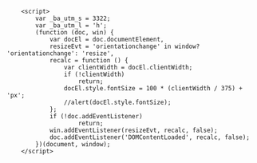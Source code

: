 <!--
 * @Author: nanyang.yang
 * @Date: 2020-07-05 10:43:41
 * @LastEditors: nanyang.yang
 * @LastEditTime: 2020-07-05 10:43:42
 * @Descripttion: 放在script代码里面就可以，下面是375的尺寸是100px来计算的
--> 
```
	<script>
		var _ba_utm_s = 3322;
		var _ba_utm_l = 'h';
		(function (doc, win) {
			var docEl = doc.documentElement,
			resizeEvt = 'orientationchange' in window? 'orientationchange': 'resize',
			recalc = function () {
				var clientWidth = docEl.clientWidth;
				if (!clientWidth)
					return;
				docEl.style.fontSize = 100 * (clientWidth / 375) + 'px';
				//alert(docEl.style.fontSize);
			};
			if (!doc.addEventListener)
					return;
			win.addEventListener(resizeEvt, recalc, false);
			doc.addEventListener('DOMContentLoaded', recalc, false);
		})(document, window);
	</script>
```